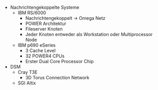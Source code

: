 - Nachrichtengekoppelte Systeme
	- IBM RS/6000
		- Nachrichtengekoppelt -> Omega Netz
		- POWER Architektur
		- Fileserver Knoten
		- Jeder Knoten entweder als Workstation oder Multiprocessor Node
	- IBM p690 eSeries
		- 3 Cache Level
		- 32 POWER4 CPUs
		- Erster Dual Core Processor Chip
- DSM
	- Cray T3E
		- 3D Torus Connection Network
	- SGI Altix